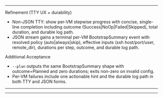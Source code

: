 
---
Refinement (TTY UX + durability)
- Non-JSON TTY: show per-VM stepwise progress with concise, single-line completion including outcome (Success|NoOp|Failed|Skipped), total duration, and durable log path.
- JSON stream gains a terminal per-VM BootstrapSummary event with resolved policy (auto|always|skip), effective inputs (ssh host/port/user, remote_dir), durations per step, outcome, and durable log path.

Additional Acceptance
- `--plan` outputs the same BootstrapSummary shape with outcome=Planned and zero durations; exits non-zero on invalid config.
- Per-VM failures include one actionable hint and the durable log path in both TTY and JSON forms.
---

---

